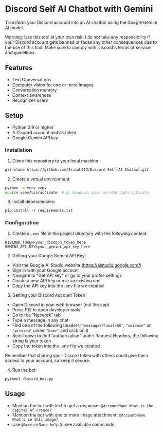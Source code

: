 # Discord Self AI Chatbot with Gemini
Transform your Discord account into an AI chatbot using the Google Gemini AI model.

Warning: Use this tool at your own risk. I do not take any responsibility if your Discord account gets banned or faces any other consequences due to the use of this tool. Make sure to comply with Discord's terms of service and guidelines.

## Features
- Text Conversations
- Computer vision for one or more images
- Conversation memory
- Context awareness
- Recognizes users

## Setup
- Python 3.9 or higher
- A Discord account and its token 
- Google Gemini API key

### Installation

1. Clone this repository to your local machine:
```bash
git clone https://github.com/Isaiah512/Discord-Self-AI-Chatbot.git
```

2. Create a virtual environment:
```bash
python -m venv venv
source venv/bin/activate  # On Windows, use: venv\Scripts\activate
```

3. Install dependencies:
```
pip install -r requirements.txt
```

### Configuration
1. Create a `.env` file in the project directory with the following content:
```
DISCORD_TOKEN=your_discord_token_here
GEMINI_API_KEY=your_gemini_api_key_here
```

2. Getting your Google Gemini API Key:
- Visit the Google AI Studio website (https://aistudio.google.com/)
- Sign in with your Google account
- Navigate to "Get API key" or go to your profile settings
- Create a new API key or use an existing one
- Copy the API key into the .env file we created

3. Getting your Discord Account Token:
- Open Discord in your web browser (not the app)
- Press F12 to open developer tools
- Go to the "Network" tab
- Type a message in any chat
- Find one of the following headers: `"messages?limit=50"`, `"science"` or `"preview"` under `"Name"` and click on it
- Scroll down to find "authorization" under Request Headers, the following string is your token
- Copy the token into the .env file we created

Remember that sharing your Discord token with others could give them access to your account, so keep it secure.

4. Run the bot:
```
python3 discord_bot.py
```

## Usage
- Mention the bot with text to get a response: `@AccountName What is the capital of France?`
- Mention the bot with one or more image attachment: `@AccountName What's in this image?`
- Use `@AccountName help` to see available commands.
